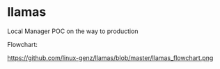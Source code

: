 # llamas
Local Manager POC on the way to production

Flowchart:

https://github.com/linux-genz/llamas/blob/master/llamas_flowchart.png
